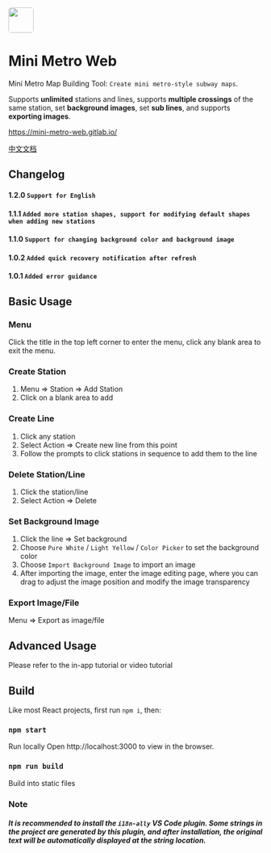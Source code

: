 
<img  style="border-radius: 5px" width="50" src="https://mini-metro-web.gitlab.io/app-icon.png">

# Mini Metro Web 
Mini Metro Map Building Tool: `Create mini metro-style subway maps`.

Supports **unlimited** stations and lines, supports **multiple crossings** of the same station, set **background images**, set **sub lines**, and supports **exporting images**.

https://mini-metro-web.gitlab.io/

[中文文档](https://github.com/RyanEdo/mini-metro-web/blob/master/README-cn.md)

## Changelog
#### 1.2.0 `Support for English`
#### 1.1.1 `Added more station shapes, support for modifying default shapes when adding new stations`
#### 1.1.0 `Support for changing background color and background image`
#### 1.0.2 `Added quick recovery notification after refresh`
#### 1.0.1 `Added error guidance`

## Basic Usage

### Menu
Click the title in the top left corner to enter the menu, click any blank area to exit the menu.

### Create Station
1. Menu => Station => Add Station
2. Click on a blank area to add

### Create Line
1. Click any station
2. Select Action => Create new line from this point
3. Follow the prompts to click stations in sequence to add them to the line

### Delete Station/Line
1. Click the station/line
2. Select Action => Delete

### Set Background Image
1. Click the line => Set background
2. Choose `Pure White` / `Light Yellow` / `Color Picker` to set the background color
3. Choose `Import Background Image` to import an image
4. After importing the image, enter the image editing page, where you can drag to adjust the image position and modify the image transparency

### Export Image/File
Menu => Export as image/file

## Advanced Usage
Please refer to the in-app tutorial or video tutorial

## Build

Like most React projects, first run `npm i`, then:

### `npm start`

Run locally
Open http://localhost:3000 to view in the browser.

### `npm run build`

Build into static files

### Note
##### It is recommended to install the `i18n-ally` VS Code plugin. Some strings in the project are generated by this plugin, and after installation, the original text will be automatically displayed at the string location.
